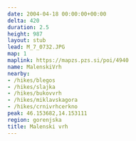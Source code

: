 ```yaml
---
date: 2004-04-18 00:00:00+00:00
delta: 420
duration: 2.5
height: 987
layout: stub
lead: M_7_0732.JPG
map: 1
maplink: https://mapzs.pzs.si/poi/4940
name: MalenskiVrh
nearby:
- /hikes/blegos
- /hikes/slajka
- /hikes/bukovvrh
- /hikes/miklavskagora
- /hikes/crnivrhcerkno
peak: 46.153682,14.153111
region: gorenjska
title: Malenski vrh
---
```

